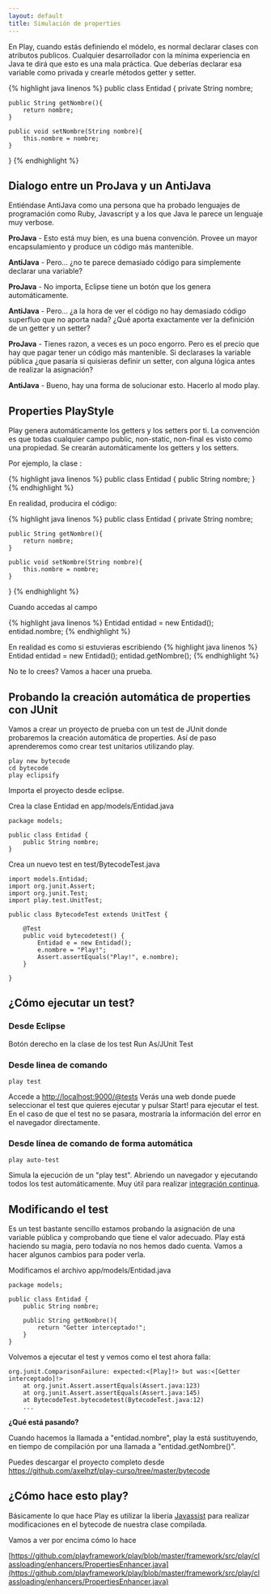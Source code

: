 ```yaml
---
layout: default
title: Simulación de properties
---
```


En Play, cuando estás definiendo el módelo, es normal declarar clases con atributos publicos.
Cualquier desarrollador con la mínima experiencia en Java te dirá que esto es una mala práctica. 
Que deberías declarar esa variable como privada y crearle métodos getter y setter.

{% highlight java linenos %}
public class Entidad {
	private String nombre;
	
	public String getNombre(){
		return nombre;
	}
	
	public void setNombre(String nombre){
		this.nombre = nombre;
	}
}
{% endhighlight %}



## Dialogo entre un ProJava y un AntiJava 

<div class="alert-message info">
Entiéndase AntiJava como una persona que ha probado
lenguajes de programación como Ruby, Javascript y a los que Java le parece un lenguaje muy verbose.
</div>


**ProJava** - Esto está muy bien, es una buena convención. Provee un mayor encapsulamiento 
y produce un código más mantenible. 

**AntiJava** - Pero... ¿no te parece demasiado código para simplemente declarar una variable?
 
**ProJava** - No importa, Eclipse tiene un botón que los genera automáticamente.

**AntiJava** - Pero... ¿a la hora de ver el código no hay demasiado código superfluo que no aporta nada?
¿Qué aporta exactamente ver la definición de un getter y un setter?

**ProJava** - Tienes razon, a veces es un poco engorro. Pero es el precio que hay que pagar
tener un código más mantenible. Si declarases la variable pública ¿que pasaría si quisieras definir
un setter, con alguna lógica antes de realizar la asignación?

**AntiJava** - Bueno, hay una forma de solucionar esto. Hacerlo al modo play.

## Properties PlayStyle

Play genera automáticamente los getters y los setters por ti. La convención es que todas cualquier campo public, non-static, non-final es visto como una propiedad.
Se crearán automáticamente los getters y los setters.

Por ejemplo, la clase : 

{% highlight java linenos %}
public class Entidad {
	public String nombre;
}
{% endhighlight %}


En realidad, producira el código:

{% highlight java linenos %}
public class Entidad {
	private String nombre;

	public String getNombre(){
		return nombre;
	}

	public void setNombre(String nombre){
		this.nombre = nombre;
	}
}
{% endhighlight %}

Cuando accedas al campo

{% highlight java linenos %}
Entidad entidad = new Entidad();
entidad.nombre;
{% endhighlight %}

En realidad es como si estuvieras escribiendo
{% highlight java linenos %}
Entidad entidad = new Entidad();
entidad.getNombre();
{% endhighlight %}

No te lo crees? Vamos a hacer una prueba.

## Probando la creación automática de properties con JUnit

Vamos a crear un proyecto de prueba con un test de JUnit donde probaremos la creación automática de properties. Así de paso aprenderemos como crear test unitarios utilizando play.

	play new bytecode
	cd bytecode
	play eclipsify
	
Importa el proyecto desde eclipse.

Crea la clase Entidad en app/models/Entidad.java

	package models;

	public class Entidad {
		public String nombre;
	}

Crea un nuevo test en test/BytecodeTest.java

	import models.Entidad;
	import org.junit.Assert;
	import org.junit.Test;
	import play.test.UnitTest;

	public class BytecodeTest extends UnitTest {

		@Test
		public void bytecodetest() {
			Entidad e = new Entidad();
			e.nombre = "Play!";
			Assert.assertEquals("Play!", e.nombre);
		}

	}

## ¿Cómo ejecutar un test?

### Desde Eclipse

Botón derecho en la clase de los test Run As/JUnit Test

### Desde linea de comando

	play test
	
Accede a [http://localhost:9000/@tests](http://localhost:9000/@tests)
Verás una web donde puede seleccionar el test que quieres ejecutar y pulsar Start! para ejecutar el test. En el caso de que el test no se pasara, mostraría la información del error en el navegador directamente.

### Desde línea de comando de forma automática

	play auto-test
	
Simula la ejecución de un "play test". Abriendo un navegador y ejecutando todos los test automáticamente. Muy útil para realizar [integración continua](http://en.wikipedia.org/wiki/Continuous_integration).

## Modificando el test

Es un test bastante sencillo estamos probando la asignación de una variable pública y comprobando que tiene el valor adecuado. Play está haciendo su magia, pero todavía no nos hemos dado cuenta. Vamos a hacer algunos cambios para poder verla.

Modificamos el archivo app/models/Entidad.java

	package models;

	public class Entidad {
		public String nombre;
	
		public String getNombre(){
			return "Getter interceptado!";
		}
	}

Volvemos a ejecutar el test y vemos como el test ahora falla:

	org.junit.ComparisonFailure: expected:<[Play]!> but was:<[Getter interceptado]!>
		at org.junit.Assert.assertEquals(Assert.java:123)
		at org.junit.Assert.assertEquals(Assert.java:145)
		at BytecodeTest.bytecodetest(BytecodeTest.java:12)
		...

**¿Qué está pasando?**

Cuando hacemos la llamada a "entidad.nombre", play la está sustituyendo, en tiempo de compilación por una llamada a "entidad.getNombre()".


<div class="alert-message warning">
	Puedes descargar el proyecto completo desde <a href="https://github.com/axelhzf/play-curso/tree/master/bytecode">https://github.com/axelhzf/play-curso/tree/master/bytecode</a>
	
</div>	

## ¿Cómo hace esto play?

Básicamente lo que hace Play es utilizar la libería [Javassist](http://www.csg.is.titech.ac.jp/~chiba/javassist/) para realizar modificaciones en el bytecode de nuestra clase compilada.

Vamos a ver por encima cómo lo hace

[https://github.com/playframework/play/blob/master/framework/src/play/classloading/enhancers/PropertiesEnhancer.java](https://github.com/playframework/play/blob/master/framework/src/play/classloading/enhancers/PropertiesEnhancer.java)



